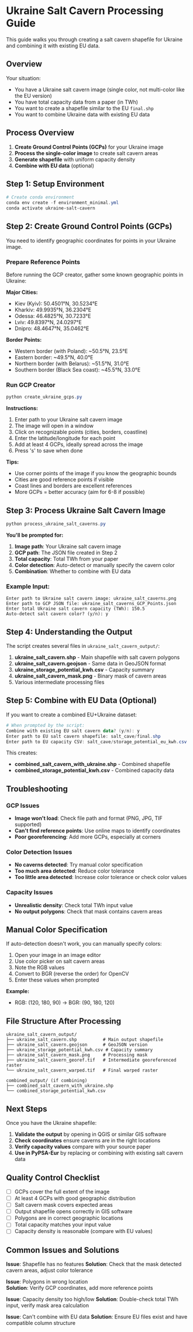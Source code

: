 # Ukraine Salt Cavern Processing Guide

This guide walks you through creating a salt cavern shapefile for Ukraine and combining it with existing EU data.

## Overview

Your situation:
- You have a Ukraine salt cavern image (single color, not multi-color like the EU version)
- You have total capacity data from a paper (in TWh)
- You want to create a shapefile similar to the EU `final.shp`
- You want to combine Ukraine data with existing EU data

## Process Overview

1. **Create Ground Control Points (GCPs)** for your Ukraine image
2. **Process the single-color image** to create salt cavern areas
3. **Generate shapefile** with uniform capacity density
4. **Combine with EU data** (optional)

## Step 1: Setup Environment

```powershell
# Create conda environment
conda env create -f environment_minimal.yml
conda activate ukraine-salt-cavern
```

## Step 2: Create Ground Control Points (GCPs)

You need to identify geographic coordinates for points in your Ukraine image.

### Prepare Reference Points

Before running the GCP creator, gather some known geographic points in Ukraine:

**Major Cities:**
- Kiev (Kyiv): 50.4501°N, 30.5234°E
- Kharkiv: 49.9935°N, 36.2304°E  
- Odessa: 46.4825°N, 30.7233°E
- Lviv: 49.8397°N, 24.0297°E
- Dnipro: 48.4647°N, 35.0462°E

**Border Points:**
- Western border (with Poland): ~50.5°N, 23.5°E
- Eastern border: ~49.5°N, 40.0°E
- Northern border (with Belarus): ~51.5°N, 31.0°E
- Southern border (Black Sea coast): ~45.5°N, 33.0°E

### Run GCP Creator

```powershell
python create_ukraine_gcps.py
```

**Instructions:**
1. Enter path to your Ukraine salt cavern image
2. The image will open in a window
3. Click on recognizable points (cities, borders, coastline)
4. Enter the latitude/longitude for each point
5. Add at least 4 GCPs, ideally spread across the image
6. Press 's' to save when done

**Tips:**
- Use corner points of the image if you know the geographic bounds
- Cities are good reference points if visible
- Coast lines and borders are excellent references
- More GCPs = better accuracy (aim for 6-8 if possible)

## Step 3: Process Ukraine Salt Cavern Image

```powershell
python process_ukraine_salt_caverns.py
```

**You'll be prompted for:**
1. **Image path**: Your Ukraine salt cavern image
2. **GCP path**: The JSON file created in Step 2
3. **Total capacity**: Total TWh from your paper
4. **Color detection**: Auto-detect or manually specify the cavern color
5. **Combination**: Whether to combine with EU data

### Example Input:

```
Enter path to Ukraine salt cavern image: ukraine_salt_caverns.png
Enter path to GCP JSON file: ukraine_salt_caverns_GCP_Points.json
Enter total Ukraine salt cavern capacity (TWh): 150.5
Auto-detect salt cavern color? (y/n): y
```

## Step 4: Understanding the Output

The script creates several files in `ukraine_salt_cavern_output/`:

1. **ukraine_salt_cavern.shp** - Main shapefile with salt cavern polygons
2. **ukraine_salt_cavern.geojson** - Same data in GeoJSON format
3. **ukraine_storage_potential_kwh.csv** - Capacity summary
4. **ukraine_salt_cavern_mask.png** - Binary mask of cavern areas
5. Various intermediate processing files

## Step 5: Combine with EU Data (Optional)

If you want to create a combined EU+Ukraine dataset:

```powershell
# When prompted by the script:
Combine with existing EU salt cavern data? (y/n): y
Enter path to EU salt cavern shapefile: salt_cave/final.shp  
Enter path to EU capacity CSV: salt_cave/storage_potential_eu_kwh.csv
```

This creates:
- **combined_salt_cavern_with_ukraine.shp** - Combined shapefile
- **combined_storage_potential_kwh.csv** - Combined capacity data

## Troubleshooting

### GCP Issues
- **Image won't load**: Check file path and format (PNG, JPG, TIF supported)
- **Can't find reference points**: Use online maps to identify coordinates
- **Poor georeferencing**: Add more GCPs, especially at corners

### Color Detection Issues
- **No caverns detected**: Try manual color specification
- **Too much area detected**: Reduce color tolerance
- **Too little area detected**: Increase color tolerance or check color values

### Capacity Issues
- **Unrealistic density**: Check total TWh input value
- **No output polygons**: Check that mask contains cavern areas

## Manual Color Specification

If auto-detection doesn't work, you can manually specify colors:

1. Open your image in an image editor
2. Use color picker on salt cavern areas  
3. Note the RGB values
4. Convert to BGR (reverse the order) for OpenCV
5. Enter these values when prompted

**Example:**
- RGB: (120, 180, 90) → BGR: (90, 180, 120)

## File Structure After Processing

```
ukraine_salt_cavern_output/
├── ukraine_salt_cavern.shp          # Main output shapefile
├── ukraine_salt_cavern.geojson      # GeoJSON version
├── ukraine_storage_potential_kwh.csv # Capacity summary
├── ukraine_salt_cavern_mask.png     # Processing mask
├── ukraine_salt_cavern_georef.tif   # Intermediate georeferenced raster
└── ukraine_salt_cavern_warped.tif   # Final warped raster

combined_output/ (if combining)
├── combined_salt_cavern_with_ukraine.shp
└── combined_storage_potential_kwh.csv
```

## Next Steps

Once you have the Ukraine shapefile:

1. **Validate the output** by opening in QGIS or similar GIS software
2. **Check coordinates** ensure caverns are in the right locations
3. **Verify capacity values** compare with your source paper
4. **Use in PyPSA-Eur** by replacing or combining with existing salt cavern data

## Quality Control Checklist

- [ ] GCPs cover the full extent of the image
- [ ] At least 4 GCPs with good geographic distribution  
- [ ] Salt cavern mask covers expected areas
- [ ] Output shapefile opens correctly in GIS software
- [ ] Polygons are in correct geographic locations
- [ ] Total capacity matches your input value
- [ ] Capacity density is reasonable (compare with EU values)

## Common Issues and Solutions

**Issue**: Shapefile has no features
**Solution**: Check that the mask detected cavern areas, adjust color tolerance

**Issue**: Polygons in wrong location  
**Solution**: Verify GCP coordinates, add more reference points

**Issue**: Capacity density too high/low
**Solution**: Double-check total TWh input, verify mask area calculation

**Issue**: Can't combine with EU data
**Solution**: Ensure EU files exist and have compatible column structure
